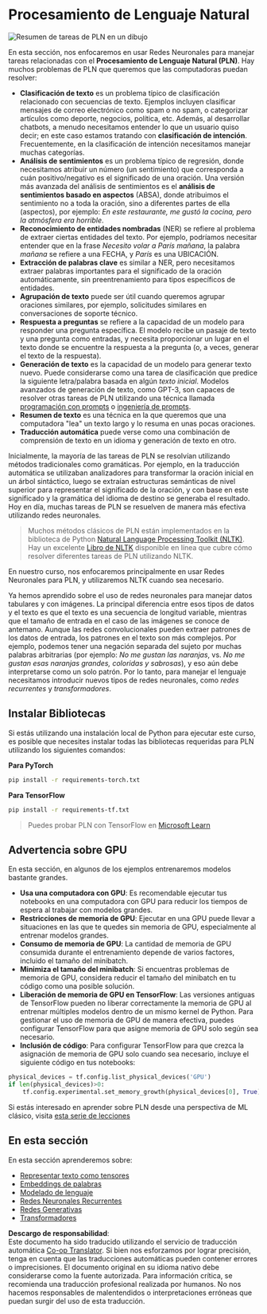 <!--
CO_OP_TRANSLATOR_METADATA:
{
  "original_hash": "8ef02a9318257ea140ed3ed74442096d",
  "translation_date": "2025-08-24T09:11:33+00:00",
  "source_file": "lessons/5-NLP/README.md",
  "language_code": "es"
}
-->
# Procesamiento de Lenguaje Natural

![Resumen de tareas de PLN en un dibujo](../../../../lessons/sketchnotes/ai-nlp.png)

En esta sección, nos enfocaremos en usar Redes Neuronales para manejar tareas relacionadas con el **Procesamiento de Lenguaje Natural (PLN)**. Hay muchos problemas de PLN que queremos que las computadoras puedan resolver:

* **Clasificación de texto** es un problema típico de clasificación relacionado con secuencias de texto. Ejemplos incluyen clasificar mensajes de correo electrónico como spam o no spam, o categorizar artículos como deporte, negocios, política, etc. Además, al desarrollar chatbots, a menudo necesitamos entender lo que un usuario quiso decir; en este caso estamos tratando con **clasificación de intención**. Frecuentemente, en la clasificación de intención necesitamos manejar muchas categorías.
* **Análisis de sentimientos** es un problema típico de regresión, donde necesitamos atribuir un número (un sentimiento) que corresponda a cuán positivo/negativo es el significado de una oración. Una versión más avanzada del análisis de sentimientos es el **análisis de sentimientos basado en aspectos** (ABSA), donde atribuimos el sentimiento no a toda la oración, sino a diferentes partes de ella (aspectos), por ejemplo: *En este restaurante, me gustó la cocina, pero la atmósfera era horrible*.
* **Reconocimiento de entidades nombradas** (NER) se refiere al problema de extraer ciertas entidades del texto. Por ejemplo, podríamos necesitar entender que en la frase *Necesito volar a París mañana*, la palabra *mañana* se refiere a una FECHA, y *París* es una UBICACIÓN.  
* **Extracción de palabras clave** es similar a NER, pero necesitamos extraer palabras importantes para el significado de la oración automáticamente, sin preentrenamiento para tipos específicos de entidades.
* **Agrupación de texto** puede ser útil cuando queremos agrupar oraciones similares, por ejemplo, solicitudes similares en conversaciones de soporte técnico.
* **Respuesta a preguntas** se refiere a la capacidad de un modelo para responder una pregunta específica. El modelo recibe un pasaje de texto y una pregunta como entradas, y necesita proporcionar un lugar en el texto donde se encuentre la respuesta a la pregunta (o, a veces, generar el texto de la respuesta).
* **Generación de texto** es la capacidad de un modelo para generar texto nuevo. Puede considerarse como una tarea de clasificación que predice la siguiente letra/palabra basada en algún *texto inicial*. Modelos avanzados de generación de texto, como GPT-3, son capaces de resolver otras tareas de PLN utilizando una técnica llamada [programación con prompts](https://towardsdatascience.com/software-3-0-how-prompting-will-change-the-rules-of-the-game-a982fbfe1e0) o [ingeniería de prompts](https://medium.com/swlh/openai-gpt-3-and-prompt-engineering-dcdc2c5fcd29).
* **Resumen de texto** es una técnica en la que queremos que una computadora "lea" un texto largo y lo resuma en unas pocas oraciones.
* **Traducción automática** puede verse como una combinación de comprensión de texto en un idioma y generación de texto en otro.

Inicialmente, la mayoría de las tareas de PLN se resolvían utilizando métodos tradicionales como gramáticas. Por ejemplo, en la traducción automática se utilizaban analizadores para transformar la oración inicial en un árbol sintáctico, luego se extraían estructuras semánticas de nivel superior para representar el significado de la oración, y con base en este significado y la gramática del idioma de destino se generaba el resultado. Hoy en día, muchas tareas de PLN se resuelven de manera más efectiva utilizando redes neuronales.

> Muchos métodos clásicos de PLN están implementados en la biblioteca de Python [Natural Language Processing Toolkit (NLTK)](https://www.nltk.org). Hay un excelente [Libro de NLTK](https://www.nltk.org/book/) disponible en línea que cubre cómo resolver diferentes tareas de PLN utilizando NLTK.

En nuestro curso, nos enfocaremos principalmente en usar Redes Neuronales para PLN, y utilizaremos NLTK cuando sea necesario.

Ya hemos aprendido sobre el uso de redes neuronales para manejar datos tabulares y con imágenes. La principal diferencia entre esos tipos de datos y el texto es que el texto es una secuencia de longitud variable, mientras que el tamaño de entrada en el caso de las imágenes se conoce de antemano. Aunque las redes convolucionales pueden extraer patrones de los datos de entrada, los patrones en el texto son más complejos. Por ejemplo, podemos tener una negación separada del sujeto por muchas palabras arbitrarias (por ejemplo: *No me gustan las naranjas*, vs. *No me gustan esas naranjas grandes, coloridas y sabrosas*), y eso aún debe interpretarse como un solo patrón. Por lo tanto, para manejar el lenguaje necesitamos introducir nuevos tipos de redes neuronales, como *redes recurrentes* y *transformadores*.

## Instalar Bibliotecas

Si estás utilizando una instalación local de Python para ejecutar este curso, es posible que necesites instalar todas las bibliotecas requeridas para PLN utilizando los siguientes comandos:

**Para PyTorch**
```bash
pip install -r requirements-torch.txt
```
**Para TensorFlow**
```bash
pip install -r requirements-tf.txt
```

> Puedes probar PLN con TensorFlow en [Microsoft Learn](https://docs.microsoft.com/learn/modules/intro-natural-language-processing-tensorflow/?WT.mc_id=academic-77998-cacaste)

## Advertencia sobre GPU

En esta sección, en algunos de los ejemplos entrenaremos modelos bastante grandes.
* **Usa una computadora con GPU**: Es recomendable ejecutar tus notebooks en una computadora con GPU para reducir los tiempos de espera al trabajar con modelos grandes.
* **Restricciones de memoria de GPU**: Ejecutar en una GPU puede llevar a situaciones en las que te quedes sin memoria de GPU, especialmente al entrenar modelos grandes.
* **Consumo de memoria de GPU**: La cantidad de memoria de GPU consumida durante el entrenamiento depende de varios factores, incluido el tamaño del minibatch.
* **Minimiza el tamaño del minibatch**: Si encuentras problemas de memoria de GPU, considera reducir el tamaño del minibatch en tu código como una posible solución.
* **Liberación de memoria de GPU en TensorFlow**: Las versiones antiguas de TensorFlow pueden no liberar correctamente la memoria de GPU al entrenar múltiples modelos dentro de un mismo kernel de Python. Para gestionar el uso de memoria de GPU de manera efectiva, puedes configurar TensorFlow para que asigne memoria de GPU solo según sea necesario.
* **Inclusión de código**: Para configurar TensorFlow para que crezca la asignación de memoria de GPU solo cuando sea necesario, incluye el siguiente código en tus notebooks:

```python
physical_devices = tf.config.list_physical_devices('GPU') 
if len(physical_devices)>0:
    tf.config.experimental.set_memory_growth(physical_devices[0], True) 
```

Si estás interesado en aprender sobre PLN desde una perspectiva de ML clásico, visita [esta serie de lecciones](https://github.com/microsoft/ML-For-Beginners/tree/main/6-NLP)

## En esta sección
En esta sección aprenderemos sobre:

* [Representar texto como tensores](13-TextRep/README.md)
* [Embeddings de palabras](14-Emdeddings/README.md)
* [Modelado de lenguaje](15-LanguageModeling/README.md)
* [Redes Neuronales Recurrentes](16-RNN/README.md)
* [Redes Generativas](17-GenerativeNetworks/README.md)
* [Transformadores](18-Transformers/README.md)

**Descargo de responsabilidad**:  
Este documento ha sido traducido utilizando el servicio de traducción automática [Co-op Translator](https://github.com/Azure/co-op-translator). Si bien nos esforzamos por lograr precisión, tenga en cuenta que las traducciones automáticas pueden contener errores o imprecisiones. El documento original en su idioma nativo debe considerarse como la fuente autorizada. Para información crítica, se recomienda una traducción profesional realizada por humanos. No nos hacemos responsables de malentendidos o interpretaciones erróneas que puedan surgir del uso de esta traducción.